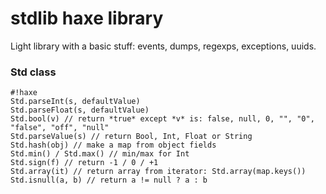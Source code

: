 # stdlib haxe library #

Light library with a basic stuff: events, dumps, regexps, exceptions, uuids.

### Std class ###

```
#!haxe
Std.parseInt(s, defaultValue)
Std.parseFloat(s, defaultValue)
Std.bool(v) // return *true* except *v* is: false, null, 0, "", "0", "false", "off", "null"
Std.parseValue(s) // return Bool, Int, Float or String
Std.hash(obj) // make a map from object fields
Std.min() / Std.max() // min/max for Int
Std.sign(f) // return -1 / 0 / +1
Std.array(it) // return array from iterator: Std.array(map.keys())
Std.isnull(a, b) // return a != null ? a : b
```
